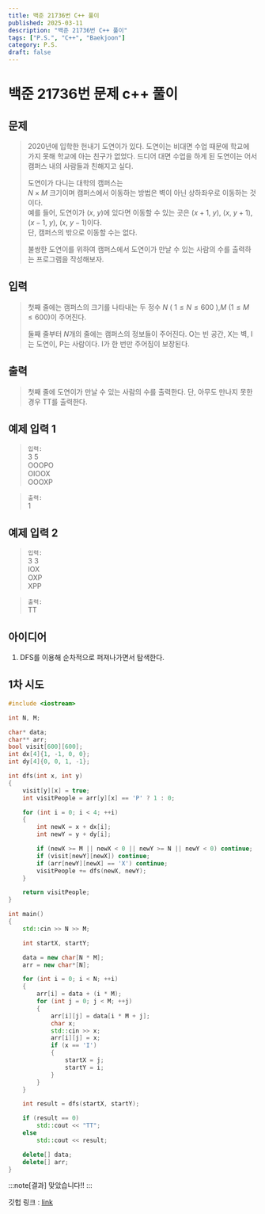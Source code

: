 ```yaml
---
title: 백준 21736번 C++ 풀이 
published: 2025-03-11
description: "백준 21736번 C++ 풀이"
tags: ["P.S.", "C++", "Baekjoon"]
category: P.S.
draft: false
---
```


# 백준 21736번 문제 c++ 풀이

## 문제 

> 2020년에 입학한 헌내기 도연이가 있다. 도연이는 비대면 수업 때문에 학교에 가지 못해 학교에 아는 친구가 없었다. 드디어 대면 수업을 하게 된 도연이는 어서 캠퍼스 내의 사람들과 친해지고 싶다.   
>   
> 도연이가 다니는 대학의 캠퍼스는   
> $N \times M$ 크기이며 캠퍼스에서 이동하는 방법은 벽이 아닌 상하좌우로 이동하는 것이다.   
> 예를 들어, 도연이가 ($x$, $y$)에 있다면 이동할 수 있는 곳은 ($x+1$, $y$), ($x$, $y+1$), ($x-1$, $y$), ($x$, $y-1$)이다.  
>  단, 캠퍼스의 밖으로 이동할 수는 없다.  
>   
> 불쌍한 도연이를 위하여 캠퍼스에서 도연이가 만날 수 있는 사람의 수를 출력하는 프로그램을 작성해보자.  
> 
## 입력

> 첫째 줄에는 캠퍼스의 크기를 나타내는 두 정수 
> $N$  ( $1 \leq N \leq 600$ ),$M$ ($1 \leq M \leq 600$)이 주어진다.
> 
> 둘째 줄부터 
> $N$개의 줄에는 캠퍼스의 정보들이 주어진다. O는 빈 공간, X는 벽, I는 도연이, P는 사람이다. I가 한 번만 주어짐이 보장된다.
>
> 
## 출력

> 첫째 줄에 도연이가 만날 수 있는 사람의 수를 출력한다. 단, 아무도 만나지 못한 경우 TT를 출력한다.



## 예제 입력 1

> `입력:`  
> 3 5  
> OOOPO  
> OIOOX  
> OOOXP  


>`출력:`   
> 1  

## 예제 입력 2

> `입력:`  
> 3 3  
> IOX  
> OXP  
> XPP  

> `출력:`  
> TT

## 아이디어

1. DFS를 이용해 순차적으로 퍼져나가면서 탐색한다.  
## 1차 시도

```cpp
#include <iostream>

int N, M;

char* data;
char** arr;
bool visit[600][600];
int dx[4]{1, -1, 0, 0};
int dy[4]{0, 0, 1, -1};

int dfs(int x, int y)
{
    visit[y][x] = true;
    int visitPeople = arr[y][x] == 'P' ? 1 : 0;

    for (int i = 0; i < 4; ++i)
    {
        int newX = x + dx[i];
        int newY = y + dy[i];

        if (newX >= M || newX < 0 || newY >= N || newY < 0) continue;
        if (visit[newY][newX]) continue;
        if (arr[newY][newX] == 'X') continue;
        visitPeople += dfs(newX, newY);
    }

    return visitPeople;
}

int main()
{
    std::cin >> N >> M;

    int startX, startY;

    data = new char[N * M];
    arr = new char*[N];

    for (int i = 0; i < N; ++i)
    {
        arr[i] = data + (i * M);
        for (int j = 0; j < M; ++j)
        {
            arr[i][j] = data[i * M + j];
            char x;
            std::cin >> x;
            arr[i][j] = x;
            if (x == 'I')
            {
                startX = j;
                startY = i;
            }
        }
    }

    int result = dfs(startX, startY);

    if (result == 0)
        std::cout << "TT";
    else
        std::cout << result;

    delete[] data;
    delete[] arr;
}
```

:::note[결과]
맞았습니다!!
:::


깃헙 링크 : [link](https://github.com/Ushio-Hayase/Baekjoon/tree/main/%EB%B0%B1%EC%A4%80/Silver/21736.%E2%80%85%ED%97%8C%EB%82%B4%EA%B8%B0%EB%8A%94%E2%80%85%EC%B9%9C%EA%B5%AC%EA%B0%80%E2%80%85%ED%95%84%EC%9A%94%ED%95%B4)
